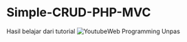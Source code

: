 # Simple-CRUD-PHP-MVC
Hasil belajar dari tutorial
![Youtube](https://www.youtube.com/watch?v=tBKOb8Ib5nI&amp;list=PLFIM0718LjIVEh_d-h5wAjsdv2W4SAtkx")Web Programming Unpas 
